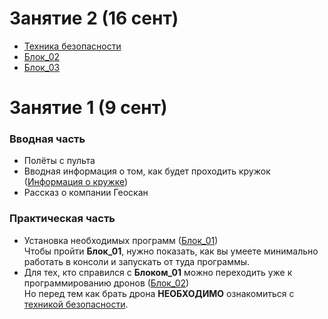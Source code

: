 # Занятие 2 (16 сент)
* [Техника безопасности](./Доп_файлы/Техника_безопасности.md)
* [Блок_02](./Блоки/Блок_02)
* [Блок_03](./Блоки/Блок_03)

# Занятие 1 (9 сент)
### Вводная часть
* Полёты с пульта
* Вводная информация о том, как будет проходить кружок ([Информация о кружке](./Доп_файлы/Информация_о_кружке.md))
* Рассказ о компании Геоскан
### Практическая часть
* Установка необходимых программ ([Блок_01](./Блоки/Блок_01)) \
  Чтобы пройти **Блок_01**, нужно показать, как вы умеете минимально работать в консоли и запускать от туда программы.
* Для тех, кто справился с **Блоком_01** можно переходить уже к программированию дронов ([Блок_02](./Блоки/Блок_02)) \
  Но перед тем как брать дрона **НЕОБХОДИМО** ознакомиться с [техникой безопасности](./Доп_файлы/Техника_безопасности.md).

